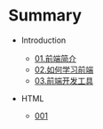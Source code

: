 # Summary

* Introduction
    * [01.前端简介](Introduction/01.前端简介.md)
    * [02.如何学习前端](Introduction/02.如何学习前端.md)
    * [03.前端开发工具](Introduction/03.前端开发工具.md)

* HTML
    * [001](HTML/001.md)

